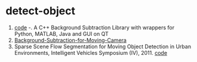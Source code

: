 # detect-object
1.  [code](https://github.com/andrewssobral/bgslibrary)
    -. A C++ Background Subtraction Library with wrappers for Python, MATLAB, Java and GUI on QT
2.  [Background-Subtraction-for-Moving-Camera](https://github.com/gaobo9109/Background-Subtraction-for-Moving-Camera)
3.  Sparse Scene Flow Segmentation for Moving Object Detection in Urban Environments, Intelligent Vehicles Symposium (IV), 2011.
    [code](https://github.com/aljosaosep/sparse-scene-flow)
